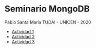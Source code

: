 # Seminario MongoDB

Pablo Santa María
TUDAI - UNICEN - 2020

- [Actividad 1](./actividad1.md#actividad-1)
- [Actividad 2](./actividad2.md#actividad-2)
- [Actividad 3](./actividad3.md#actividad-3)
